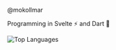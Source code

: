 @mokollmar

Programming in Svelte ⚡️ and Dart 🎯

![Top Languages](https://github-readme-stats.vercel.app/api/top-langs/?username=mokollmar&theme=dark)
